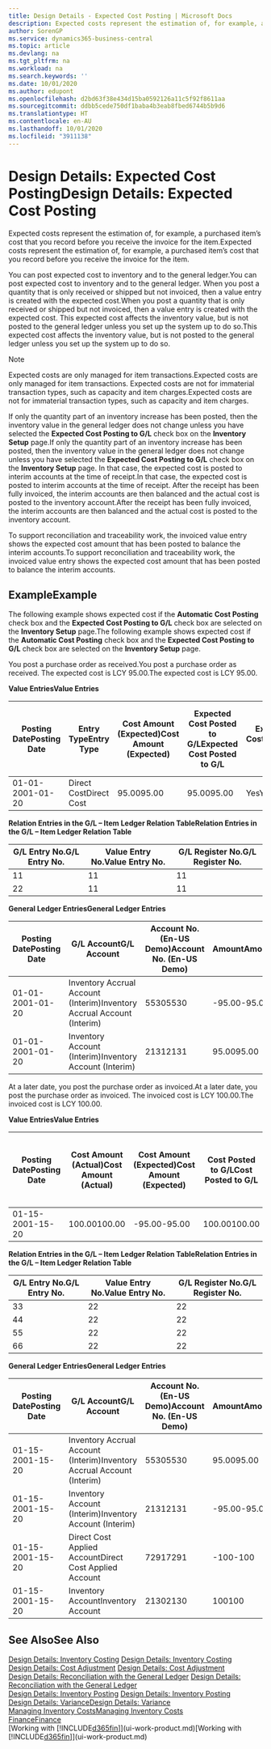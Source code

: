 ```yaml
---
title: Design Details - Expected Cost Posting | Microsoft Docs
description: Expected costs represent the estimation of, for example, a purchased item’s cost that you record before you receive the invoice for the item.
author: SorenGP
ms.service: dynamics365-business-central
ms.topic: article
ms.devlang: na
ms.tgt_pltfrm: na
ms.workload: na
ms.search.keywords: ''
ms.date: 10/01/2020
ms.author: edupont
ms.openlocfilehash: d2bd63f38e434d15ba0592126a11c5f92f8611aa
ms.sourcegitcommit: ddbb5cede750df1baba4b3eab8fbed6744b5b9d6
ms.translationtype: HT
ms.contentlocale: en-AU
ms.lasthandoff: 10/01/2020
ms.locfileid: "3911138"
---
```

# <a name="design-details-expected-cost-posting"></a><span data-ttu-id="b215f-103">Design Details: Expected Cost Posting</span><span class="sxs-lookup"><span data-stu-id="b215f-103">Design Details: Expected Cost Posting</span></span>
<span data-ttu-id="b215f-104">Expected costs represent the estimation of, for example, a purchased item’s cost that you record before you receive the invoice for the item.</span><span class="sxs-lookup"><span data-stu-id="b215f-104">Expected costs represent the estimation of, for example, a purchased item’s cost that you record before you receive the invoice for the item.</span></span>  

 <span data-ttu-id="b215f-105">You can post expected cost to inventory and to the general ledger.</span><span class="sxs-lookup"><span data-stu-id="b215f-105">You can post expected cost to inventory and to the general ledger.</span></span> <span data-ttu-id="b215f-106">When you post a quantity that is only received or shipped but not invoiced, then a value entry is created with the expected cost.</span><span class="sxs-lookup"><span data-stu-id="b215f-106">When you post a quantity that is only received or shipped but not invoiced, then a value entry is created with the expected cost.</span></span> <span data-ttu-id="b215f-107">This expected cost affects the inventory value, but is not posted to the general ledger unless you set up the system up to do so.</span><span class="sxs-lookup"><span data-stu-id="b215f-107">This expected cost affects the inventory value, but is not posted to the general ledger unless you set up the system up to do so.</span></span>  

> [!NOTE]  
>  <span data-ttu-id="b215f-108">Expected costs are only managed for item transactions.</span><span class="sxs-lookup"><span data-stu-id="b215f-108">Expected costs are only managed for item transactions.</span></span> <span data-ttu-id="b215f-109">Expected costs are not for immaterial transaction types, such as capacity and item charges.</span><span class="sxs-lookup"><span data-stu-id="b215f-109">Expected costs are not for immaterial transaction types, such as capacity and item charges.</span></span>  

 <span data-ttu-id="b215f-110">If only the quantity part of an inventory increase has been posted, then the inventory value in the general ledger does not change unless you have selected the **Expected Cost Posting to G/L** check box on the **Inventory Setup** page.</span><span class="sxs-lookup"><span data-stu-id="b215f-110">If only the quantity part of an inventory increase has been posted, then the inventory value in the general ledger does not change unless you have selected the **Expected Cost Posting to G/L** check box on the **Inventory Setup** page.</span></span> <span data-ttu-id="b215f-111">In that case, the expected cost is posted to interim accounts at the time of receipt.</span><span class="sxs-lookup"><span data-stu-id="b215f-111">In that case, the expected cost is posted to interim accounts at the time of receipt.</span></span> <span data-ttu-id="b215f-112">After the receipt has been fully invoiced, the interim accounts are then balanced and the actual cost is posted to the inventory account.</span><span class="sxs-lookup"><span data-stu-id="b215f-112">After the receipt has been fully invoiced, the interim accounts are then balanced and the actual cost is posted to the inventory account.</span></span>  

 <span data-ttu-id="b215f-113">To support reconciliation and traceability work, the invoiced value entry shows the expected cost amount that has been posted to balance the interim accounts.</span><span class="sxs-lookup"><span data-stu-id="b215f-113">To support reconciliation and traceability work, the invoiced value entry shows the expected cost amount that has been posted to balance the interim accounts.</span></span>  

## <a name="example"></a><span data-ttu-id="b215f-114">Example</span><span class="sxs-lookup"><span data-stu-id="b215f-114">Example</span></span>  
 <span data-ttu-id="b215f-115">The following example shows expected cost if the **Automatic Cost Posting** check box and the **Expected Cost Posting to G/L** check box are selected on the **Inventory Setup** page.</span><span class="sxs-lookup"><span data-stu-id="b215f-115">The following example shows expected cost if the **Automatic Cost Posting** check box and the **Expected Cost Posting to G/L** check box are selected on the **Inventory Setup** page.</span></span>  

 <span data-ttu-id="b215f-116">You post a purchase order as received.</span><span class="sxs-lookup"><span data-stu-id="b215f-116">You post a purchase order as received.</span></span> <span data-ttu-id="b215f-117">The expected cost is LCY 95.00.</span><span class="sxs-lookup"><span data-stu-id="b215f-117">The expected cost is LCY 95.00.</span></span>  

 <span data-ttu-id="b215f-118">**Value Entries**</span><span class="sxs-lookup"><span data-stu-id="b215f-118">**Value Entries**</span></span>  

|<span data-ttu-id="b215f-119">Posting Date</span><span class="sxs-lookup"><span data-stu-id="b215f-119">Posting Date</span></span>|<span data-ttu-id="b215f-120">Entry Type</span><span class="sxs-lookup"><span data-stu-id="b215f-120">Entry Type</span></span>|<span data-ttu-id="b215f-121">Cost Amount (Expected)</span><span class="sxs-lookup"><span data-stu-id="b215f-121">Cost Amount (Expected)</span></span>|<span data-ttu-id="b215f-122">Expected Cost Posted to G/L</span><span class="sxs-lookup"><span data-stu-id="b215f-122">Expected Cost Posted to G/L</span></span>|<span data-ttu-id="b215f-123">Expected Cost</span><span class="sxs-lookup"><span data-stu-id="b215f-123">Expected Cost</span></span>|<span data-ttu-id="b215f-124">Item Ledger Entry No.</span><span class="sxs-lookup"><span data-stu-id="b215f-124">Item Ledger Entry No.</span></span>|<span data-ttu-id="b215f-125">Entry No.</span><span class="sxs-lookup"><span data-stu-id="b215f-125">Entry No.</span></span>|  
|------------------|----------------|------------------------------|----------------------------------|-------------------|---------------------------|---------------|  
|<span data-ttu-id="b215f-126">01-01-20</span><span class="sxs-lookup"><span data-stu-id="b215f-126">01-01-20</span></span>|<span data-ttu-id="b215f-127">Direct Cost</span><span class="sxs-lookup"><span data-stu-id="b215f-127">Direct Cost</span></span>|<span data-ttu-id="b215f-128">95.00</span><span class="sxs-lookup"><span data-stu-id="b215f-128">95.00</span></span>|<span data-ttu-id="b215f-129">95.00</span><span class="sxs-lookup"><span data-stu-id="b215f-129">95.00</span></span>|<span data-ttu-id="b215f-130">Yes</span><span class="sxs-lookup"><span data-stu-id="b215f-130">Yes</span></span>|<span data-ttu-id="b215f-131">1</span><span class="sxs-lookup"><span data-stu-id="b215f-131">1</span></span>|<span data-ttu-id="b215f-132">1</span><span class="sxs-lookup"><span data-stu-id="b215f-132">1</span></span>|  

 <span data-ttu-id="b215f-133">**Relation Entries in the G/L – Item Ledger Relation Table**</span><span class="sxs-lookup"><span data-stu-id="b215f-133">**Relation Entries in the G/L – Item Ledger Relation Table**</span></span>  

|<span data-ttu-id="b215f-134">G/L Entry No.</span><span class="sxs-lookup"><span data-stu-id="b215f-134">G/L Entry No.</span></span>|<span data-ttu-id="b215f-135">Value Entry No.</span><span class="sxs-lookup"><span data-stu-id="b215f-135">Value Entry No.</span></span>|<span data-ttu-id="b215f-136">G/L Register No.</span><span class="sxs-lookup"><span data-stu-id="b215f-136">G/L Register No.</span></span>|  
|--------------------|---------------------|-----------------------|  
|<span data-ttu-id="b215f-137">1</span><span class="sxs-lookup"><span data-stu-id="b215f-137">1</span></span>|<span data-ttu-id="b215f-138">1</span><span class="sxs-lookup"><span data-stu-id="b215f-138">1</span></span>|<span data-ttu-id="b215f-139">1</span><span class="sxs-lookup"><span data-stu-id="b215f-139">1</span></span>|  
|<span data-ttu-id="b215f-140">2</span><span class="sxs-lookup"><span data-stu-id="b215f-140">2</span></span>|<span data-ttu-id="b215f-141">1</span><span class="sxs-lookup"><span data-stu-id="b215f-141">1</span></span>|<span data-ttu-id="b215f-142">1</span><span class="sxs-lookup"><span data-stu-id="b215f-142">1</span></span>|  

 <span data-ttu-id="b215f-143">**General Ledger Entries**</span><span class="sxs-lookup"><span data-stu-id="b215f-143">**General Ledger Entries**</span></span>  

|<span data-ttu-id="b215f-144">Posting Date</span><span class="sxs-lookup"><span data-stu-id="b215f-144">Posting Date</span></span>|<span data-ttu-id="b215f-145">G/L Account</span><span class="sxs-lookup"><span data-stu-id="b215f-145">G/L Account</span></span>|<span data-ttu-id="b215f-146">Account No. (En-US Demo)</span><span class="sxs-lookup"><span data-stu-id="b215f-146">Account No. (En-US Demo)</span></span>|<span data-ttu-id="b215f-147">Amount</span><span class="sxs-lookup"><span data-stu-id="b215f-147">Amount</span></span>|<span data-ttu-id="b215f-148">Entry No.</span><span class="sxs-lookup"><span data-stu-id="b215f-148">Entry No.</span></span>|  
|------------------|------------------|---------------------------------|------------|---------------|  
|<span data-ttu-id="b215f-149">01-01-20</span><span class="sxs-lookup"><span data-stu-id="b215f-149">01-01-20</span></span>|<span data-ttu-id="b215f-150">Inventory Accrual Account (Interim)</span><span class="sxs-lookup"><span data-stu-id="b215f-150">Inventory Accrual Account (Interim)</span></span>|<span data-ttu-id="b215f-151">5530</span><span class="sxs-lookup"><span data-stu-id="b215f-151">5530</span></span>|<span data-ttu-id="b215f-152">-95.00</span><span class="sxs-lookup"><span data-stu-id="b215f-152">-95.00</span></span>|<span data-ttu-id="b215f-153">2</span><span class="sxs-lookup"><span data-stu-id="b215f-153">2</span></span>|  
|<span data-ttu-id="b215f-154">01-01-20</span><span class="sxs-lookup"><span data-stu-id="b215f-154">01-01-20</span></span>|<span data-ttu-id="b215f-155">Inventory Account (Interim)</span><span class="sxs-lookup"><span data-stu-id="b215f-155">Inventory Account (Interim)</span></span>|<span data-ttu-id="b215f-156">2131</span><span class="sxs-lookup"><span data-stu-id="b215f-156">2131</span></span>|<span data-ttu-id="b215f-157">95.00</span><span class="sxs-lookup"><span data-stu-id="b215f-157">95.00</span></span>|<span data-ttu-id="b215f-158">1</span><span class="sxs-lookup"><span data-stu-id="b215f-158">1</span></span>|  

 <span data-ttu-id="b215f-159">At a later date, you post the purchase order as invoiced.</span><span class="sxs-lookup"><span data-stu-id="b215f-159">At a later date, you post the purchase order as invoiced.</span></span> <span data-ttu-id="b215f-160">The invoiced cost is LCY 100.00.</span><span class="sxs-lookup"><span data-stu-id="b215f-160">The invoiced cost is LCY 100.00.</span></span>  

 <span data-ttu-id="b215f-161">**Value Entries**</span><span class="sxs-lookup"><span data-stu-id="b215f-161">**Value Entries**</span></span>  

|<span data-ttu-id="b215f-162">Posting Date</span><span class="sxs-lookup"><span data-stu-id="b215f-162">Posting Date</span></span>|<span data-ttu-id="b215f-163">Cost Amount (Actual)</span><span class="sxs-lookup"><span data-stu-id="b215f-163">Cost Amount (Actual)</span></span>|<span data-ttu-id="b215f-164">Cost Amount (Expected)</span><span class="sxs-lookup"><span data-stu-id="b215f-164">Cost Amount (Expected)</span></span>|<span data-ttu-id="b215f-165">Cost Posted to G/L</span><span class="sxs-lookup"><span data-stu-id="b215f-165">Cost Posted to G/L</span></span>|<span data-ttu-id="b215f-166">Expected Cost</span><span class="sxs-lookup"><span data-stu-id="b215f-166">Expected Cost</span></span>|<span data-ttu-id="b215f-167">Item Ledger Entry No.</span><span class="sxs-lookup"><span data-stu-id="b215f-167">Item Ledger Entry No.</span></span>|<span data-ttu-id="b215f-168">Entry No.</span><span class="sxs-lookup"><span data-stu-id="b215f-168">Entry No.</span></span>|  
|------------------|----------------------------|------------------------------|-------------------------|-------------------|---------------------------|---------------|  
|<span data-ttu-id="b215f-169">01-15-20</span><span class="sxs-lookup"><span data-stu-id="b215f-169">01-15-20</span></span>|<span data-ttu-id="b215f-170">100.00</span><span class="sxs-lookup"><span data-stu-id="b215f-170">100.00</span></span>|<span data-ttu-id="b215f-171">-95.00</span><span class="sxs-lookup"><span data-stu-id="b215f-171">-95.00</span></span>|<span data-ttu-id="b215f-172">100.00</span><span class="sxs-lookup"><span data-stu-id="b215f-172">100.00</span></span>|<span data-ttu-id="b215f-173">No</span><span class="sxs-lookup"><span data-stu-id="b215f-173">No</span></span>|<span data-ttu-id="b215f-174">1</span><span class="sxs-lookup"><span data-stu-id="b215f-174">1</span></span>|<span data-ttu-id="b215f-175">2</span><span class="sxs-lookup"><span data-stu-id="b215f-175">2</span></span>|  

 <span data-ttu-id="b215f-176">**Relation Entries in the G/L – Item Ledger Relation Table**</span><span class="sxs-lookup"><span data-stu-id="b215f-176">**Relation Entries in the G/L – Item Ledger Relation Table**</span></span>  

|<span data-ttu-id="b215f-177">G/L Entry No.</span><span class="sxs-lookup"><span data-stu-id="b215f-177">G/L Entry No.</span></span>|<span data-ttu-id="b215f-178">Value Entry No.</span><span class="sxs-lookup"><span data-stu-id="b215f-178">Value Entry No.</span></span>|<span data-ttu-id="b215f-179">G/L Register No.</span><span class="sxs-lookup"><span data-stu-id="b215f-179">G/L Register No.</span></span>|  
|--------------------|---------------------|-----------------------|  
|<span data-ttu-id="b215f-180">3</span><span class="sxs-lookup"><span data-stu-id="b215f-180">3</span></span>|<span data-ttu-id="b215f-181">2</span><span class="sxs-lookup"><span data-stu-id="b215f-181">2</span></span>|<span data-ttu-id="b215f-182">2</span><span class="sxs-lookup"><span data-stu-id="b215f-182">2</span></span>|  
|<span data-ttu-id="b215f-183">4</span><span class="sxs-lookup"><span data-stu-id="b215f-183">4</span></span>|<span data-ttu-id="b215f-184">2</span><span class="sxs-lookup"><span data-stu-id="b215f-184">2</span></span>|<span data-ttu-id="b215f-185">2</span><span class="sxs-lookup"><span data-stu-id="b215f-185">2</span></span>|  
|<span data-ttu-id="b215f-186">5</span><span class="sxs-lookup"><span data-stu-id="b215f-186">5</span></span>|<span data-ttu-id="b215f-187">2</span><span class="sxs-lookup"><span data-stu-id="b215f-187">2</span></span>|<span data-ttu-id="b215f-188">2</span><span class="sxs-lookup"><span data-stu-id="b215f-188">2</span></span>|  
|<span data-ttu-id="b215f-189">6</span><span class="sxs-lookup"><span data-stu-id="b215f-189">6</span></span>|<span data-ttu-id="b215f-190">2</span><span class="sxs-lookup"><span data-stu-id="b215f-190">2</span></span>|<span data-ttu-id="b215f-191">2</span><span class="sxs-lookup"><span data-stu-id="b215f-191">2</span></span>|  

 <span data-ttu-id="b215f-192">**General Ledger Entries**</span><span class="sxs-lookup"><span data-stu-id="b215f-192">**General Ledger Entries**</span></span>  

|<span data-ttu-id="b215f-193">Posting Date</span><span class="sxs-lookup"><span data-stu-id="b215f-193">Posting Date</span></span>|<span data-ttu-id="b215f-194">G/L Account</span><span class="sxs-lookup"><span data-stu-id="b215f-194">G/L Account</span></span>|<span data-ttu-id="b215f-195">Account No. (En-US Demo)</span><span class="sxs-lookup"><span data-stu-id="b215f-195">Account No. (En-US Demo)</span></span>|<span data-ttu-id="b215f-196">Amount</span><span class="sxs-lookup"><span data-stu-id="b215f-196">Amount</span></span>|<span data-ttu-id="b215f-197">Entry No.</span><span class="sxs-lookup"><span data-stu-id="b215f-197">Entry No.</span></span>|  
|------------------|------------------|---------------------------------|------------|---------------|  
|<span data-ttu-id="b215f-198">01-15-20</span><span class="sxs-lookup"><span data-stu-id="b215f-198">01-15-20</span></span>|<span data-ttu-id="b215f-199">Inventory Accrual Account (Interim)</span><span class="sxs-lookup"><span data-stu-id="b215f-199">Inventory Accrual Account (Interim)</span></span>|<span data-ttu-id="b215f-200">5530</span><span class="sxs-lookup"><span data-stu-id="b215f-200">5530</span></span>|<span data-ttu-id="b215f-201">95.00</span><span class="sxs-lookup"><span data-stu-id="b215f-201">95.00</span></span>|<span data-ttu-id="b215f-202">4</span><span class="sxs-lookup"><span data-stu-id="b215f-202">4</span></span>|  
|<span data-ttu-id="b215f-203">01-15-20</span><span class="sxs-lookup"><span data-stu-id="b215f-203">01-15-20</span></span>|<span data-ttu-id="b215f-204">Inventory Account (Interim)</span><span class="sxs-lookup"><span data-stu-id="b215f-204">Inventory Account (Interim)</span></span>|<span data-ttu-id="b215f-205">2131</span><span class="sxs-lookup"><span data-stu-id="b215f-205">2131</span></span>|<span data-ttu-id="b215f-206">-95.00</span><span class="sxs-lookup"><span data-stu-id="b215f-206">-95.00</span></span>|<span data-ttu-id="b215f-207">3</span><span class="sxs-lookup"><span data-stu-id="b215f-207">3</span></span>|  
|<span data-ttu-id="b215f-208">01-15-20</span><span class="sxs-lookup"><span data-stu-id="b215f-208">01-15-20</span></span>|<span data-ttu-id="b215f-209">Direct Cost Applied Account</span><span class="sxs-lookup"><span data-stu-id="b215f-209">Direct Cost Applied Account</span></span>|<span data-ttu-id="b215f-210">7291</span><span class="sxs-lookup"><span data-stu-id="b215f-210">7291</span></span>|<span data-ttu-id="b215f-211">-100</span><span class="sxs-lookup"><span data-stu-id="b215f-211">-100</span></span>|<span data-ttu-id="b215f-212">6</span><span class="sxs-lookup"><span data-stu-id="b215f-212">6</span></span>|  
|<span data-ttu-id="b215f-213">01-15-20</span><span class="sxs-lookup"><span data-stu-id="b215f-213">01-15-20</span></span>|<span data-ttu-id="b215f-214">Inventory Account</span><span class="sxs-lookup"><span data-stu-id="b215f-214">Inventory Account</span></span>|<span data-ttu-id="b215f-215">2130</span><span class="sxs-lookup"><span data-stu-id="b215f-215">2130</span></span>|<span data-ttu-id="b215f-216">100</span><span class="sxs-lookup"><span data-stu-id="b215f-216">100</span></span>|<span data-ttu-id="b215f-217">5</span><span class="sxs-lookup"><span data-stu-id="b215f-217">5</span></span>|  

## <a name="see-also"></a><span data-ttu-id="b215f-218">See Also</span><span class="sxs-lookup"><span data-stu-id="b215f-218">See Also</span></span>
 <span data-ttu-id="b215f-219">[Design Details: Inventory Costing](design-details-inventory-costing.md) </span><span class="sxs-lookup"><span data-stu-id="b215f-219">[Design Details: Inventory Costing](design-details-inventory-costing.md) </span></span>  
 <span data-ttu-id="b215f-220">[Design Details: Cost Adjustment](design-details-cost-adjustment.md) </span><span class="sxs-lookup"><span data-stu-id="b215f-220">[Design Details: Cost Adjustment](design-details-cost-adjustment.md) </span></span>  
 <span data-ttu-id="b215f-221">[Design Details: Reconciliation with the General Ledger](design-details-reconciliation-with-the-general-ledger.md) </span><span class="sxs-lookup"><span data-stu-id="b215f-221">[Design Details: Reconciliation with the General Ledger](design-details-reconciliation-with-the-general-ledger.md) </span></span>  
 <span data-ttu-id="b215f-222">[Design Details: Inventory Posting](design-details-inventory-posting.md) </span><span class="sxs-lookup"><span data-stu-id="b215f-222">[Design Details: Inventory Posting](design-details-inventory-posting.md) </span></span>  
 [<span data-ttu-id="b215f-223">Design Details: Variance</span><span class="sxs-lookup"><span data-stu-id="b215f-223">Design Details: Variance</span></span>](design-details-variance.md)  
 [<span data-ttu-id="b215f-224">Managing Inventory Costs</span><span class="sxs-lookup"><span data-stu-id="b215f-224">Managing Inventory Costs</span></span>](finance-manage-inventory-costs.md)  
 [<span data-ttu-id="b215f-225">Finance</span><span class="sxs-lookup"><span data-stu-id="b215f-225">Finance</span></span>](finance.md)  
 <span data-ttu-id="b215f-226">[Working with [!INCLUDE[d365fin](includes/d365fin_md.md)]](ui-work-product.md)</span><span class="sxs-lookup"><span data-stu-id="b215f-226">[Working with [!INCLUDE[d365fin](includes/d365fin_md.md)]](ui-work-product.md)</span></span>
